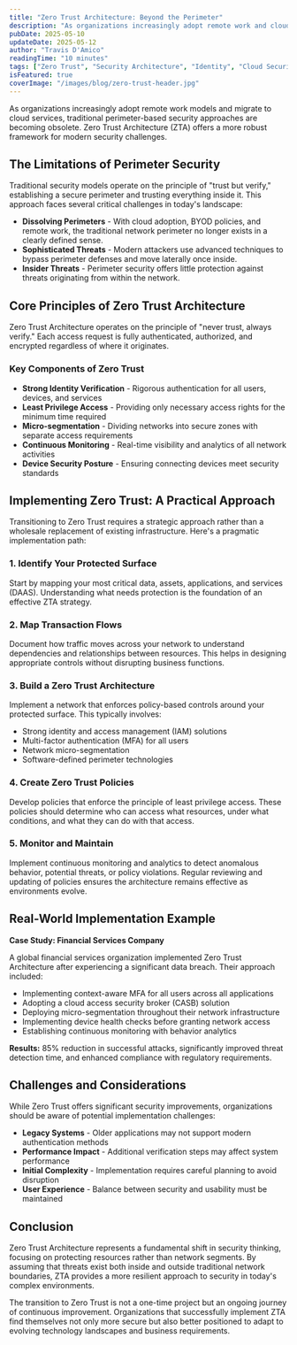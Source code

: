 ```yaml
---
title: "Zero Trust Architecture: Beyond the Perimeter"
description: "As organizations increasingly adopt remote work and cloud services, traditional perimeter-based security models are no longer effective. Learn how Zero Trust Architecture addresses modern security challenges."
pubDate: 2025-05-10
updateDate: 2025-05-12
author: "Travis D'Amico"
readingTime: "10 minutes"
tags: ["Zero Trust", "Security Architecture", "Identity", "Cloud Security", "Access Control"]
isFeatured: true
coverImage: "/images/blog/zero-trust-header.jpg"
---
```


As organizations increasingly adopt remote work models and migrate to cloud services, traditional perimeter-based security approaches are becoming obsolete. Zero Trust Architecture (ZTA) offers a more robust framework for modern security challenges.

## The Limitations of Perimeter Security

Traditional security models operate on the principle of "trust but verify," establishing a secure perimeter and trusting everything inside it. This approach faces several critical challenges in today's landscape:

- **Dissolving Perimeters** - With cloud adoption, BYOD policies, and remote work, the traditional network perimeter no longer exists in a clearly defined sense.
- **Sophisticated Threats** - Modern attackers use advanced techniques to bypass perimeter defenses and move laterally once inside.
- **Insider Threats** - Perimeter security offers little protection against threats originating from within the network.

## Core Principles of Zero Trust Architecture

Zero Trust Architecture operates on the principle of "never trust, always verify." Each access request is fully authenticated, authorized, and encrypted regardless of where it originates.

### Key Components of Zero Trust

- **Strong Identity Verification** - Rigorous authentication for all users, devices, and services
- **Least Privilege Access** - Providing only necessary access rights for the minimum time required
- **Micro-segmentation** - Dividing networks into secure zones with separate access requirements
- **Continuous Monitoring** - Real-time visibility and analytics of all network activities
- **Device Security Posture** - Ensuring connecting devices meet security standards

## Implementing Zero Trust: A Practical Approach

Transitioning to Zero Trust requires a strategic approach rather than a wholesale replacement of existing infrastructure. Here's a pragmatic implementation path:

### 1. Identify Your Protected Surface

Start by mapping your most critical data, assets, applications, and services (DAAS). Understanding what needs protection is the foundation of an effective ZTA strategy.

### 2. Map Transaction Flows

Document how traffic moves across your network to understand dependencies and relationships between resources. This helps in designing appropriate controls without disrupting business functions.

### 3. Build a Zero Trust Architecture

Implement a network that enforces policy-based controls around your protected surface. This typically involves:

- Strong identity and access management (IAM) solutions
- Multi-factor authentication (MFA) for all users
- Network micro-segmentation
- Software-defined perimeter technologies

### 4. Create Zero Trust Policies

Develop policies that enforce the principle of least privilege access. These policies should determine who can access what resources, under what conditions, and what they can do with that access.

### 5. Monitor and Maintain

Implement continuous monitoring and analytics to detect anomalous behavior, potential threats, or policy violations. Regular reviewing and updating of policies ensures the architecture remains effective as environments evolve.

## Real-World Implementation Example

**Case Study: Financial Services Company**

A global financial services organization implemented Zero Trust Architecture after experiencing a significant data breach. Their approach included:

- Implementing context-aware MFA for all users across all applications
- Adopting a cloud access security broker (CASB) solution
- Deploying micro-segmentation throughout their network infrastructure
- Implementing device health checks before granting network access
- Establishing continuous monitoring with behavior analytics

**Results:** 85% reduction in successful attacks, significantly improved threat detection time, and enhanced compliance with regulatory requirements.

## Challenges and Considerations

While Zero Trust offers significant security improvements, organizations should be aware of potential implementation challenges:

- **Legacy Systems** - Older applications may not support modern authentication methods
- **Performance Impact** - Additional verification steps may affect system performance
- **Initial Complexity** - Implementation requires careful planning to avoid disruption
- **User Experience** - Balance between security and usability must be maintained

## Conclusion

Zero Trust Architecture represents a fundamental shift in security thinking, focusing on protecting resources rather than network segments. By assuming that threats exist both inside and outside traditional network boundaries, ZTA provides a more resilient approach to security in today's complex environments.

The transition to Zero Trust is not a one-time project but an ongoing journey of continuous improvement. Organizations that successfully implement ZTA find themselves not only more secure but also better positioned to adapt to evolving technology landscapes and business requirements.
